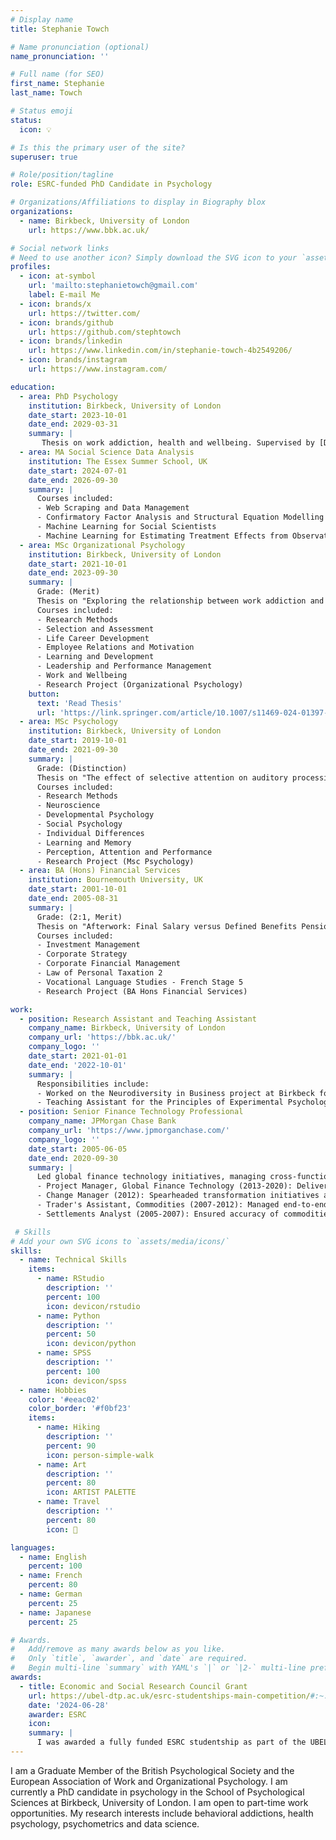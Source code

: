 ```yaml
---
# Display name
title: Stephanie Towch

# Name pronunciation (optional)
name_pronunciation: ''

# Full name (for SEO)
first_name: Stephanie
last_name: Towch

# Status emoji
status:
  icon: 💡

# Is this the primary user of the site?
superuser: true

# Role/position/tagline
role: ESRC-funded PhD Candidate in Psychology

# Organizations/Affiliations to display in Biography blox
organizations:
  - name: Birkbeck, University of London
    url: https://www.bbk.ac.uk/

# Social network links
# Need to use another icon? Simply download the SVG icon to your `assets/media/icons/` folder.
profiles:
  - icon: at-symbol
    url: 'mailto:stephanietowch@gmail.com'
    label: E-mail Me
  - icon: brands/x
    url: https://twitter.com/
  - icon: brands/github
    url: https://github.com/stephtowch
  - icon: brands/linkedin
    url: https://www.linkedin.com/in/stephanie-towch-4b2549206/
  - icon: brands/instagram
    url: https://www.instagram.com/

education:
  - area: PhD Psychology
    institution: Birkbeck, University of London
    date_start: 2023-10-01
    date_end: 2029-03-31
    summary: |
       Thesis on work addiction, health and wellbeing. Supervised by [Dr. Halley M. Pontes](https://www.halleypontes.com/). Currently working on a systematic review study titled, "What is work addiction and what it is not: A systematic review of work addiction and workaholism (1971-2024) with implications for health and wellbeing.
  - area: MA Social Science Data Analysis
    institution: The Essex Summer School, UK
    date_start: 2024-07-01
    date_end: 2026-09-30
    summary: |
      Courses included:
      - Web Scraping and Data Management
      - Confirmatory Factor Analysis and Structural Equation Modelling
      - Machine Learning for Social Scientists
      - Machine Learning for Estimating Treatment Effects from Observational Data
  - area: MSc Organizational Psychology
    institution: Birkbeck, University of London
    date_start: 2021-10-01
    date_end: 2023-09-30
    summary: |
      Grade: (Merit)
      Thesis on "Exploring the relationship between work addiction and burnout" was published in The International Journal of Mental Health and Addictions. Supervised by [Dr. Halley M. Pontes](https://www.halleypontes.com/). 
      Courses included:
      - Research Methods
      - Selection and Assessment
      - Life Career Development
      - Employee Relations and Motivation
      - Learning and Development
      - Leadership and Performance Management
      - Work and Wellbeing
      - Research Project (Organizational Psychology)
    button:
      text: 'Read Thesis'
      url: 'https://link.springer.com/article/10.1007/s11469-024-01397-8'
  - area: MSc Psychology
    institution: Birkbeck, University of London
    date_start: 2019-10-01
    date_end: 2021-09-30
    summary: |
      Grade: (Distinction)
      Thesis on "The effect of selective attention on auditory processing: Detection accuracy of task-relevant frequencies versus task-irrelevant sounds. Supervised by [Prof. Fred Dick](https://scholar.google.co.uk/citations?user=PQAis5EAAAAJ&hl=en). 
      Courses included:
      - Research Methods
      - Neuroscience
      - Developmental Psychology
      - Social Psychology
      - Individual Differences 
      - Learning and Memory
      - Perception, Attention and Performance
      - Research Project (Msc Psychology)
  - area: BA (Hons) Financial Services
    institution: Bournemouth University, UK
    date_start: 2001-10-01
    date_end: 2005-08-31
    summary: |
      Grade: (2:1, Merit)
      Thesis on "Afterwork: Final Salary versus Defined Benefits Pension Scheme"
      Courses included:
      - Investment Management
      - Corporate Strategy
      - Corporate Financial Management
      - Law of Personal Taxation 2
      - Vocational Language Studies - French Stage 5
      - Research Project (BA Hons Financial Services)

work:
  - position: Research Assistant and Teaching Assistant
    company_name: Birkbeck, University of London
    company_url: 'https://bbk.ac.uk/'
    company_logo: ''
    date_start: 2021-01-01
    date_end: '2022-10-01'
    summary: |
      Responsibilities include:
      - Worked on the Neurodiversity in Business project at Birkbeck for 8 months, performing thematic analysis, designing a Qualtrics survey, and conducting quantitative analysis in R. Produced an 80-page report sponsored by the 	Neurodiversity in Business charity.
      - Teaching Assistant for the Principles of Experimental Psychology module (MSc Psychology) at Birkbeck, where I guided 20 students through statistical tests (e.g., t-tests, ANOVAs, regressions and factor analyses), supervised their 	research projects (design and analysis) and completed marking.
  - position: Senior Finance Technology Professional
    company_name: JPMorgan Chase Bank
    company_url: 'https://www.jpmorganchase.com/'
    company_logo: ''
    date_start: 2005-06-05
    date_end: 2020-09-30
    summary: |
      Led global finance technology initiatives, managing cross-functional teams of 25+ across 8 locations. Progressed through multiple roles with increasing responsibility:
      - Project Manager, Global Finance Technology (2013-2020): Delivered critical finance and regulatory projects while managing timelines, budgets, and stakeholder relationships.
      - Change Manager (2012): Spearheaded transformation initiatives and conducted change impact assessments. 
      - Trader's Assistant, Commodities (2007-2012): Managed end-to-end trade lifecycle and led system migration projects.
      - Settlements Analyst (2005-2007): Ensured accuracy of commodities transactions while developing industry expertise.

 # Skills
# Add your own SVG icons to `assets/media/icons/`
skills:
  - name: Technical Skills
    items:
      - name: RStudio
        description: ''
        percent: 100
        icon: devicon/rstudio
      - name: Python
        description: ''
        percent: 50
        icon: devicon/python
      - name: SPSS
        description: ''
        percent: 100
        icon: devicon/spss
  - name: Hobbies
    color: '#eeac02'
    color_border: '#f0bf23'
    items:
      - name: Hiking
        description: ''
        percent: 90
        icon: person-simple-walk
      - name: Art
        description: ''
        percent: 80
        icon: ARTIST PALETTE
      - name: Travel
        description: ''
        percent: 80
        icon: 🛄

languages:
  - name: English
    percent: 100
  - name: French
    percent: 80
  - name: German
    percent: 25
  - name: Japanese
    percent: 25

# Awards.
#   Add/remove as many awards below as you like.
#   Only `title`, `awarder`, and `date` are required.
#   Begin multi-line `summary` with YAML's `|` or `|2-` multi-line prefix and indent 2 spaces below.
awards:
  - title: Economic and Social Research Council Grant
    url: https://ubel-dtp.ac.uk/esrc-studentships-main-competition/#:~:text=What's%20on%20offer,figure%20includes%20the%20London%20Allowance.
    date: '2024-06-28'
    awarder: ESRC
    icon: 
    summary: |
      I was awarded a fully funded ESRC studentship as part of the UBEL doctoral training program for my PhD in Psychology at Birkbeck, University of London to further my research in work addiction, health and wellbeing.
---
```


I am a Graduate Member of the British Psychological Society and the European Association of Work and Organizational Psychology. I am currently a PhD candidate in psychology in the School of Psychological Sciences at Birkbeck, University of London. I am open to part-time work opportunities. My research interests include behavioral addictions, health psychology, psychometrics and data science.
